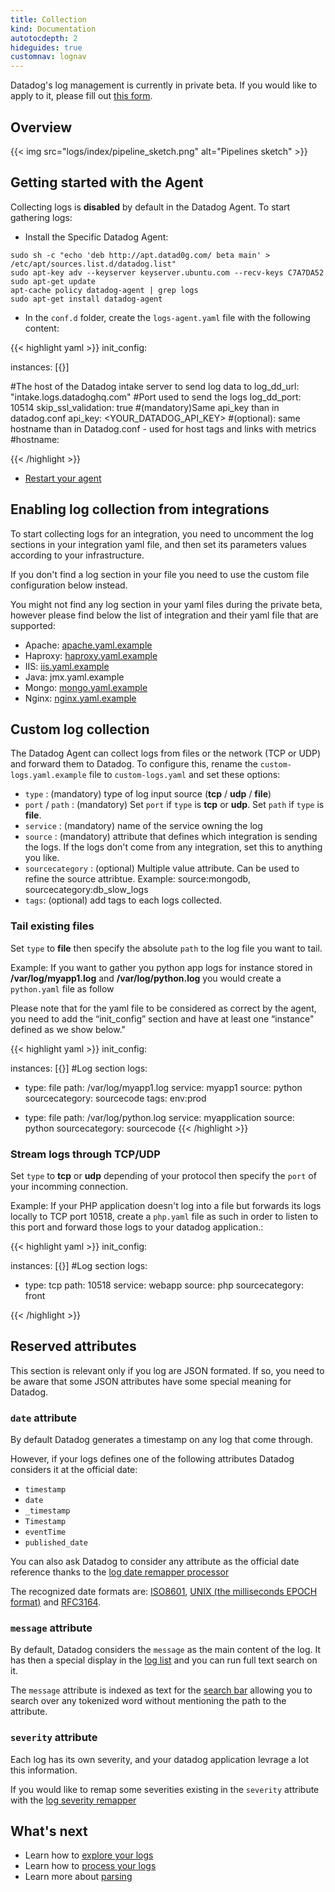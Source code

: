 ```yaml
---
title: Collection
kind: Documentation
autotocdepth: 2
hideguides: true
customnav: lognav
---
```


<div class="alert alert-info">
Datadog's log management is currently in private beta. If you would like to apply to it, please fill out <a href="https://www.datadoghq.com/log-management/">this form</a>.
</div>

## Overview
{{< img src="logs/index/pipeline_sketch.png" alt="Pipelines sketch" >}}

## Getting started with the Agent

Collecting logs is **disabled** by default in the Datadog Agent.
To start gathering logs:

* Install the Specific Datadog Agent:

```
sudo sh -c "echo 'deb http://apt.datad0g.com/ beta main' > /etc/apt/sources.list.d/datadog.list"
sudo apt-key adv --keyserver keyserver.ubuntu.com --recv-keys C7A7DA52
sudo apt-get update
apt-cache policy datadog-agent | grep logs
sudo apt-get install datadog-agent
```

* In the `conf.d` folder, create the `logs-agent.yaml` file with the following content: 

{{< highlight yaml >}}
init_config:

instances:
    [{}]

#The host of the Datadog intake server to send log data to
log_dd_url: "intake.logs.datadoghq.com"
#Port used to send the logs
log_dd_port: 10514
skip_ssl_validation: true
#(mandatory)Same api_key than in datadog.conf
api_key: <YOUR_DATADOG_API_KEY>
#(optional): same hostname than in Datadog.conf - used for host tags and links with metrics
#hostname:  

{{< /highlight >}}

* [Restart your agent](https://help.datadoghq.com/hc/en-us/articles/203764515-Start-Stop-Restart-the-Datadog-Agent)

## Enabling log collection from integrations

To start collecting logs for an integration, you need to uncomment the log sections in your integration yaml file, and then set its parameters values according to your infrastructure.

If you don't find a log section in your file you need to use the custom file configuration below instead. 

<div class="alert alert-warning">
You might not find any log section in your yaml files during the private beta, however please find below the list of integration and their yaml file that are supported:
</div>

* Apache: [apache.yaml.example](https://github.com/DataDog/integrations-core/blob/nils/Logs-integration-beta/apache/conf.yaml.example)
* Haproxy: [haproxy.yaml.example](https://github.com/DataDog/integrations-core/blob/nils/Logs-integration-beta/haproxy/conf.yaml.example)
* IIS: [iis.yaml.example](https://github.com/DataDog/integrations-core/blob/nils/Logs-integration-beta/iis/conf.yaml.example)
* Java: jmx.yaml.example
* Mongo: [mongo.yaml.example](https://github.com/DataDog/integrations-core/blob/nils/Logs-integration-beta/mongo/conf.yaml.example)
* Nginx: [nginx.yaml.example](https://github.com/DataDog/integrations-core/blob/nils/Logs-integration-beta/nginx/conf.yaml.example)

## Custom log collection

The Datadog Agent can collect logs from files or the network (TCP or UDP) and forward them to Datadog. To configure this, rename the `custom-logs.yaml.example` file to `custom-logs.yaml` and set these options:


* `type` : (mandatory) type of log input source (**tcp** / **udp** / **file**)
* `port` / `path` : (mandatory) Set `port` if `type` is **tcp** or **udp**. Set `path` if `type` is **file**.
* `service` : (mandatory) name of the service owning the log
* `source` : (mandatory) attribute that defines which integration is sending the logs. If the logs don't come from any integration, set this to anything you like.
* `sourcecategory` : (optional) Multiple value attribute. Can be used to refine the source attribtue. Example: source:mongodb, sourcecategory:db_slow_logs
* `tags`: (optional) add tags to each logs collected.

### Tail existing files
Set `type` to **file** then specify the absolute `path` to the log file you want to tail.

Example: 
If you want to gather you python app logs for instance stored in **/var/log/myapp1.log** and **/var/log/python.log** you would create a `python.yaml` file as follow

Please note that for the yaml file to be considered as correct by the agent, you need to add the “init_config” section and have at least one “instance" defined as we show below."

{{< highlight yaml >}}
init_config:

instances:
    [{}]
#Log section
logs:

  - type: file
    path: /var/log/myapp1.log
    service: myapp1
    source: python
    sourcecategory: sourcecode
    tags: env:prod

  - type: file
    path: /var/log/python.log
    service: myapplication
    source: python
    sourcecategory: sourcecode
{{< /highlight >}}

### Stream logs through TCP/UDP
Set `type` to **tcp** or **udp** depending of your protocol then specify the `port` of your incomming connection.

Example: 
If your PHP application doesn't log into a file but forwards its logs locally to TCP port 10518, create a `php.yaml` file as such in order to listen to this port and forward those logs to your datadog application.:

{{< highlight yaml >}}
init_config:

instances:
    [{}]
#Log section
logs:
  - type: tcp
    path: 10518
    service: webapp
    source: php
    sourcecategory: front

{{< /highlight >}}

## Reserved attributes 

This section is relevant only if you log are JSON formated.
If so, you need to be aware that some JSON attributes have some special meaning for Datadog.

### `date` attribute
By default Datadog generates a timestamp on any log that come through.

However, if your logs defines one of the following attributes Datadog considers it at the official date:

* `timestamp`
* `date`
* `_timestamp`
* `Timestamp`
* `eventTime`
* `published_date`

You can also ask Datadog to consider any attribute as the official date reference thanks to the [log date remapper processor](/log/processing/#log-date-remapper)
<div class="alert alert-info">
The recognized date formats are: <a href="https://www.iso.org/iso-8601-date-and-time-format.html">ISO8601</a>, <a href="https://en.wikipedia.org/wiki/Unix_time">UNIX (the milliseconds EPOCH format)</a>  and <a href="https://www.ietf.org/rfc/rfc3164.txt">RFC3164</a>.
</div>

### `message` attribute

By default, Datadog considers the `message` as the main content of the log. It has then a special display in the [log list](/log/explore/#log-list) and you can run full text search on it.

The `message` attribute is indexed as text for the [search bar](/log/explore/#search-bar) allowing you to search over any tokenized word without mentioning the path to the attribute.

### `severity` attribute

Each log has its own severity, and your datadog application levrage a lot this information.

If you would like to remap some severities existing in the `severity` attribute with the [log severity remapper](/log/processing/#log-severity-remapper)

## What's next

* Learn how to [explore your logs](/log/explore)
* Learn how to [process your logs](/log/processing)
* Learn more about [parsing](/log/parsing)